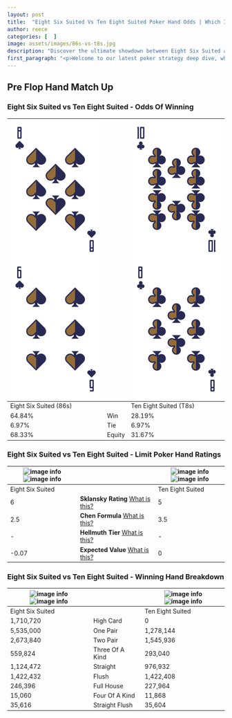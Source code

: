 ```yaml
---
layout: post
title:  "Eight Six Suited Vs Ten Eight Suited Poker Hand Odds | Which Is The Better Hand In Poker? A Complete Guide"
author: reece
categories: [  ]
image: assets/images/86s-vs-t8s.jpg
description: "Discover the ultimate showdown between Eight Six Suited and Ten Eight Suited in poker! Uncover the odds, strategies, and scenarios where one hand triumphs over the other. Get ready to up your poker game with this thrilling analysis."
first_paragraph: "<p>Welcome to our latest poker strategy deep dive, where we're pitting two distinct hands against each other in a high-stakes showdown: Eight Six Suited vs Ten Eight Suited.</p><p>In the dynamic world of poker, every decision counts, and knowing which hand holds the upper hand is key to your success at the table.</p><p>In this article, we'll dissect these two hands, explore the scenarios where one dominates the other, and equip you with the knowledge to make strategic choices that can tip the odds in your favor.</p><p>Get ready to unravel the intriguing dynamics of these poker hands and elevate your game to new heights.</p>"
---
```




[comment]: # (sp0)

## Pre Flop Hand Match Up

<div class="table hand-ratings" markdown="1"> 



### Eight Six Suited vs Ten Eight Suited - Odds Of Winning


    
| ![image info](assets/images/hand1/8.png) ![image info](assets/images/hand1/6.png) |  | ![image info](assets/images/hand2/t.png) ![image info](assets/images/hand2/8.png) |
| -------- | -------- | -------- |
| Eight Six Suited (86s) |  | Ten Eight Suited (T8s) |
| 64.84% | Win | 28.19% |
| 6.97% | Tie | 6.97% |
| 68.33% | Equity | 31.67% |




[comment]: # (sp1)



### Eight Six Suited vs Ten Eight Suited - Limit Poker Hand Ratings


    
| ![image info](https://www.riverpairs.com/assets/images/hand1/8.png) ![image info](https://www.riverpairs.com/assets/images/hand1/6.png) |  | ![image info](https://www.riverpairs.com/assets/images/hand2/t.png) ![image info](https://www.riverpairs.com/assets/images/hand2/8.png) |
| -------- | -------- | -------- |
| Eight Six Suited |  | Ten Eight Suited |
| 6 | **Sklansky Rating** [What is this?](/sklansky-rating-explained) | 5 |
| 2.5 | **Chen Formula** [What is this?](/chen-formula-explained) | 3.5 |
| - | **Hellmuth Tier** [What is this?](/Hellmuth-tier-explained) | - |
| -0.07 | **Expected Value** [What is this?](/expected-value-explained) | 0 |




[comment]: # (sp2)



### Eight Six Suited vs Ten Eight Suited - Winning Hand Breakdown


    
| ![image info](https://www.riverpairs.com/assets/images/hand1/8.png) ![image info](https://www.riverpairs.com/assets/images/hand1/6.png) |  | ![image info](https://www.riverpairs.com/assets/images/hand2/t.png) ![image info](https://www.riverpairs.com/assets/images/hand2/8.png) |
| -------- | -------- | -------- |
| Eight Six Suited |  | Ten Eight Suited |
| 1,710,720 | High Card | 0 |
| 5,535,000 | One Pair | 1,278,144 |
| 2,673,840 | Two Pair | 1,545,936 |
| 559,824 | Three Of A Kind | 293,040 |
| 1,124,472 | Straight | 976,932 |
| 1,422,432 | Flush | 1,422,408 |
| 246,396 | Full House | 227,964 |
| 15,060 | Four Of A Kind | 11,868 |
| 35,616 | Straight Flush | 35,604 |




[comment]: # (sp3)



</div>

[comment]: # (sp4)



[comment]: # (sp5)

